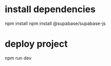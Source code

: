 # install dependencies
  npm install
  npm install @supabase/supabase-js

# deploy project
  npm run dev
